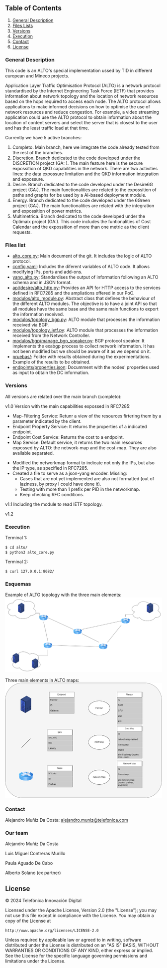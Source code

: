 



## Table of Contents
1. [General Description](#general-description)
2. [Files Lists](#files-lists)
3. [Versions](#versions)
4. [Execution](#execution)
5. [Contact](#contact)
6. [License](#license)


### General Description
This code is an ALTO's special implementation ussed by TID in different european and Mineco projects.

Application Layer Traffic Optimisation Protocol (ALTO) is a network protocol standardised by the Internet Engineering Task Force (IETF) that provides information about network topology and the location of network resources based on the hops required to access each node. The ALTO protocol allows applications to make informed decisions on how to optimise the use of network resources and reduce congestion. For example, a video streaming application could use the ALTO protocol to obtain information about the location of content servers and select the server that is closest to the user and has the least traffic load at that time.

Currently we have 5 active branches:
1. Completo. Main branch, here we integrate the code already tested from the rest of the branches.
2. Discretion. Branch dedicated to the code developed under the DISCRETION project (GA: ). The main feature here is the secure expossition of QKD capabilities in the network. There are two activities lines: the data expossure limitation and the QKD information integration and expossure.
3. Desire. Branch dedicated to the code developed under the Desire6G project (GA:). The main functionalities are related to the expossition of paths and graphs for be used by a AI-based deployment module.
4. Energy. Branch dedicated to the code developed under the 6Green project (GA:). The main functionalities are related with the integration and expossition of power metrics.
5. Multimetrica. Branch dedicated to the code developed under the Optimaix project (GA:). This code includes the funtionalities of Cost Calendar and the expossition of more than one metric as the client requests.

### Files list

* [alto_core.py](alto_core.py): Main document of the git. It includes the logic of ALTO protocol.
* [config.yaml](config.yaml): Includes the diferent variables of ALTO code. It allows modifying IPs, ports and add-ons.
* [yang_alto.py](yang_alto.py): Standardises the output of information following an ALTO schema and in JSON format.
* [api/desire/alto_http.py](api/desire/alto_http.py): Provides an API for HTTP access to the services defined in RFC7285 and the ampliations offered in our PoC.
* [modulos/alto_module.py](modulos/alto_module.py): Abstract class that defines the behaviour of the different ALTO modules. The objective is to have a joint API so that all modules have the same base and the same main functions to export the information received.
* [modulos/topology_bgp.py](modulos/topology_bgp.py): ALTO module that processes the information received via BGP.
* [modulos/topology_ietf.py](modulos/topology_ietf.py): ALTO module that processes the information received from the Network Controller.
* [modulos/bgp/manage_bgp_speaker.py](modulos/bgp/manage_bgp_speaker.py): BGP protocol speaker. It implements the exabgp process to collect network information. It has not been modified but we should be aware of it as we depend on it.
* [pruebas/](pruebas/): Folder with results obtained during the experimentations. Example of the results to be obtained.
* [endpoints/properties.json](endpoints/properties.json): Documment with the nodes' properties used as input to obtain the DC information.


### Versions

All versions are related over the main branch (completo):

v1.0
Version with the main capabilities expossed in RFC7285:
* Map-Filtering Service: Retunr a view of the resources firtering them by a parameter indicated by the client.
* Endpoint Property Service: It returns the properties of a indicated endpoint.
* Endpoint Cost Service: Returns the cost to a endpoint.
* Map Service: Default service, it returns the two main resources expossed by ALTO: the network-map and the cost-map. They are also available separated.

- Modified the networkmap format to indicate not only the IPs, but also the IP type, as specified in RFC7285.
- Created a file to serve as a json-yang encoder. Missing:
	- Cases that are not yet implemented are also not formatted (out of laziness, by proxy I could have done it).
	- Testing with more than 1 prefix per PID in the networkmap.
	- Keep checking RFC conditions.

v1.1
Including the module to read IETF topology.

v1.2


### Execution

Terminal 1:
```
$ cd alto/
$ python3 alto_core.py
```

Terminal 2:
```
$ curl 127.0.0.1:8082/ 
```

### Esquemas
Example of ALTO topology with the three main elements:
![ALTO topology](https://github.com/Telefonica/alto-tid/blob/completo/images/ALTO-example-topology.png)

Three main elements in ALTO maps:
![ALTO elements](https://github.com/Telefonica/alto-tid/blob/completo/images/ALTO-elements.png)



### Contact

Alejandro Muñiz Da Costa: alejandro.muniz@telefonica.com


### Our team

Alejandro Muñiz Da Costa

Luis Miguel Contreras Murillo

Paula Aguado De Cabo

Alberto Solano (ex partner)


## License 
© 2024 Telefónica Innovación Digital

Licensed under the Apache License, Version 2.0 (the "License");
you may not use this file except in compliance with the License.
You may obtain a copy of the License at

    http://www.apache.org/licenses/LICENSE-2.0

Unless required by applicable law or agreed to in writing, software
distributed under the License is distributed on an "AS IS" BASIS,
WITHOUT WARRANTIES OR CONDITIONS OF ANY KIND, either express or implied.
See the License for the specific language governing permissions and
limitations under the License.
